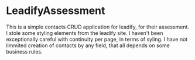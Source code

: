# LeadifyAssessment
This is a simple contacts CRUD application for leadify, for their assessment. 
I stole some styling elements from the leadify site. 
I haven't been exceptionally careful with continuity per page, in terms of syling. 
I have not limmited creation of contacts by any field, that all depends on some business
rules.
